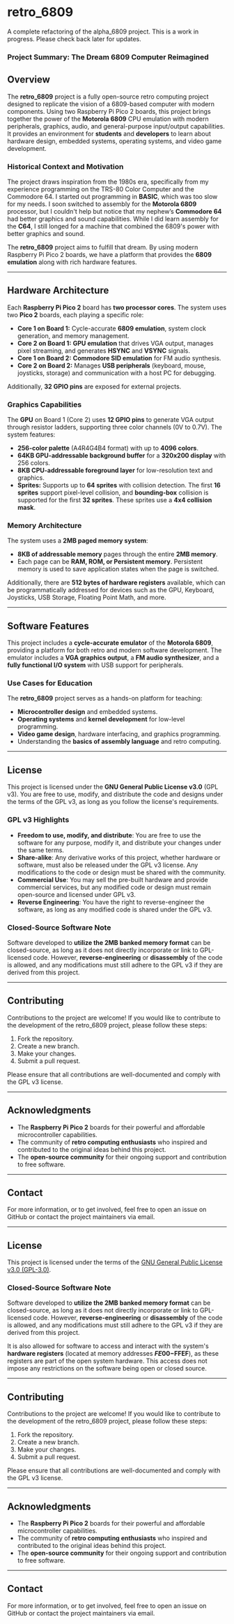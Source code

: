# retro_6809
A complete refactoring of the alpha_6809 project. This is a work in progress. Please check back later for updates.

### Project Summary: **The Dream 6809 Computer Reimagined**

## Overview

The **retro_6809** project is a fully open-source retro computing project designed to replicate the vision of a 6809-based computer with modern components. Using two Raspberry Pi Pico 2 boards, this project brings together the power of the **Motorola 6809** CPU emulation with modern peripherals, graphics, audio, and general-purpose input/output capabilities. It provides an environment for **students** and **developers** to learn about hardware design, embedded systems, operating systems, and video game development.

### Historical Context and Motivation

The project draws inspiration from the 1980s era, specifically from my experience programming on the TRS-80 Color Computer and the Commodore 64. I started out programming in **BASIC**, which was too slow for my needs. I soon switched to assembly for the **Motorola 6809** processor, but I couldn't help but notice that my nephew’s **Commodore 64** had better graphics and sound capabilities. While I did learn assembly for the **C64**, I still longed for a machine that combined the 6809's power with better graphics and sound.

The **retro_6809** project aims to fulfill that dream. By using modern Raspberry Pi Pico 2 boards, we have a platform that provides the **6809 emulation** along with rich hardware features.

---

## Hardware Architecture

Each **Raspberry Pi Pico 2** board has **two processor cores**. The system uses two **Pico 2** boards, each playing a specific role:

- **Core 1 on Board 1:** Cycle-accurate **6809 emulation**, system clock generation, and memory management.
- **Core 2 on Board 1:** **GPU emulation** that drives VGA output, manages pixel streaming, and generates **HSYNC** and **VSYNC** signals.
- **Core 1 on Board 2:** **Commodore SID emulation** for FM audio synthesis.
- **Core 2 on Board 2:** Manages **USB peripherals** (keyboard, mouse, joysticks, storage) and communication with a host PC for debugging.

Additionally, **32 GPIO pins** are exposed for external projects.

### Graphics Capabilities

The **GPU** on Board 1 (Core 2) uses **12 GPIO pins** to generate VGA output through resistor ladders, supporting three color channels (0V to 0.7V). The system features:

- **256-color palette** (A4R4G4B4 format) with up to **4096 colors**.
- **64KB GPU-addressable background buffer** for a **320x200 display** with 256 colors.
- **8KB CPU-addressable foreground layer** for low-resolution text and graphics.
- **Sprites:** Supports up to **64 sprites** with collision detection. The first **16 sprites** support pixel-level collision, and **bounding-box** collision is supported for the first **32 sprites**. These sprites use a **4x4 collision mask**.

### Memory Architecture

The system uses a **2MB paged memory system**:

- **8KB of addressable memory** pages through the entire **2MB memory**.
- Each page can be **RAM, ROM, or Persistent memory**. Persistent memory is used to save application states when the page is switched.
  
Additionally, there are **512 bytes of hardware registers** available, which can be programmatically addressed for devices such as the GPU, Keyboard, Joysticks, USB Storage, Floating Point Math, and more.

---

## Software Features

This project includes a **cycle-accurate emulator** of the **Motorola 6809**, providing a platform for both retro and modern software development. The emulator includes a **VGA graphics output**, a **FM audio synthesizer**, and a **fully functional I/O system** with USB support for peripherals.

### Use Cases for Education

The **retro_6809** project serves as a hands-on platform for teaching:

- **Microcontroller design** and embedded systems.
- **Operating systems** and **kernel development** for low-level programming.
- **Video game design**, hardware interfacing, and graphics programming.
- Understanding the **basics of assembly language** and retro computing.

---

## License

This project is licensed under the **GNU General Public License v3.0** (GPL v3). You are free to use, modify, and distribute the code and designs under the terms of the GPL v3, as long as you follow the license's requirements.

### GPL v3 Highlights

- **Freedom to use, modify, and distribute**: You are free to use the software for any purpose, modify it, and distribute your changes under the same terms.
- **Share-alike**: Any derivative works of this project, whether hardware or software, must also be released under the GPL v3 license. Any modifications to the code or design must be shared with the community.
- **Commercial Use**: You may sell the pre-built hardware and provide commercial services, but any modified code or design must remain open-source and licensed under GPL v3.
- **Reverse Engineering**: You have the right to reverse-engineer the software, as long as any modified code is shared under the GPL v3.

### Closed-Source Software Note

Software developed to **utilize the 2MB banked memory format** can be closed-source, as long as it does not directly incorporate or link to GPL-licensed code. However, **reverse-engineering** or **disassembly** of the code is allowed, and any modifications must still adhere to the GPL v3 if they are derived from this project.

---

## Contributing

Contributions to the project are welcome! If you would like to contribute to the development of the retro_6809 project, please follow these steps:

1. Fork the repository.
2. Create a new branch.
3. Make your changes.
4. Submit a pull request.

Please ensure that all contributions are well-documented and comply with the GPL v3 license.

---

## Acknowledgments

- The **Raspberry Pi Pico 2** boards for their powerful and affordable microcontroller capabilities.
- The community of **retro computing enthusiasts** who inspired and contributed to the original ideas behind this project.
- The **open-source community** for their ongoing support and contribution to free software.

---

## Contact

For more information, or to get involved, feel free to open an issue on GitHub or contact the project maintainers via email.


--- 


## License

This project is licensed under the terms of the [GNU General Public License v3.0 (GPL-3.0)](LICENSE.md).


### Closed-Source Software Note

Software developed to **utilize the 2MB banked memory format** can be closed-source, as long as it does not directly incorporate or link to GPL-licensed code. However, **reverse-engineering** or **disassembly** of the code is allowed, and any modifications must still adhere to the GPL v3 if they are derived from this project.

It is also allowed for software to access and interact with the system's **hardware registers** (located at memory addresses **$FE00-$FFEF**), as these registers are part of the open system hardware. This access does not impose any restrictions on the software being open or closed source.


---

## Contributing

Contributions to the project are welcome! If you would like to contribute to the development of the retro_6809 project, please follow these steps:

1. Fork the repository.
2. Create a new branch.
3. Make your changes.
4. Submit a pull request.

Please ensure that all contributions are well-documented and comply with the GPL v3 license.

---

## Acknowledgments

- The **Raspberry Pi Pico 2** boards for their powerful and affordable microcontroller capabilities.
- The community of **retro computing enthusiasts** who inspired and contributed to the original ideas behind this project.
- The **open-source community** for their ongoing support and contribution to free software.

---

## Contact

For more information, or to get involved, feel free to open an issue on GitHub or contact the project maintainers via email.
